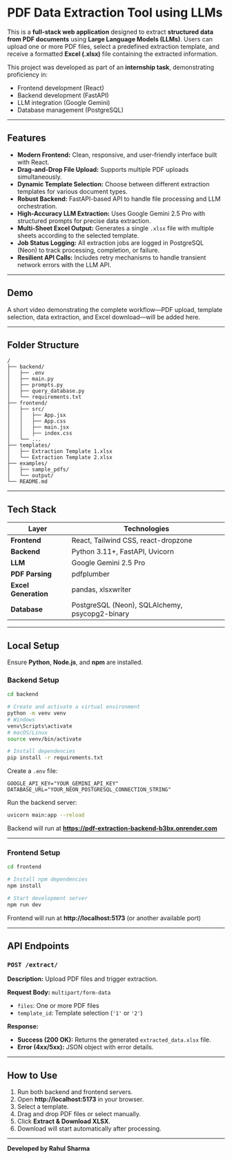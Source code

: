 
# PDF Data Extraction Tool using LLMs

This is a **full-stack web application** designed to extract **structured data from PDF documents** using **Large Language Models (LLMs)**. Users can upload one or more PDF files, select a predefined extraction template, and receive a formatted **Excel (.xlsx)** file containing the extracted information.

This project was developed as part of an **internship task**, demonstrating proficiency in:

- Frontend development (React)  
- Backend development (FastAPI)  
- LLM integration (Google Gemini)  
- Database management (PostgreSQL)  

---

## Features

- **Modern Frontend:** Clean, responsive, and user-friendly interface built with React.  
- **Drag-and-Drop File Upload:** Supports multiple PDF uploads simultaneously.  
- **Dynamic Template Selection:** Choose between different extraction templates for various document types.  
- **Robust Backend:** FastAPI-based API to handle file processing and LLM orchestration.  
- **High-Accuracy LLM Extraction:** Uses Google Gemini 2.5 Pro with structured prompts for precise data extraction.  
- **Multi-Sheet Excel Output:** Generates a single `.xlsx` file with multiple sheets according to the selected template.  
- **Job Status Logging:** All extraction jobs are logged in PostgreSQL (Neon) to track processing, completion, or failure.  
- **Resilient API Calls:** Includes retry mechanisms to handle transient network errors with the LLM API.  

---

## Demo

A short video demonstrating the complete workflow—PDF upload, template selection, data extraction, and Excel download—will be added here.

---

## Folder Structure

```
/
├── backend/                
│   ├── .env                
│   ├── main.py             
│   ├── prompts.py 
│   ├── query_database.py    
│   └── requirements.txt
├── frontend/               
│   ├── src/
│   │   ├── App.jsx         
│   │   ├── App.css
│   │   ├── main.jsx
│   │   ├── index.css
│   └── ...
├── templates/              
│   ├── Extraction Template 1.xlsx
│   └── Extraction Template 2.xlsx
├── examples/
│   ├── sample_pdfs/        
│   └── output/             
└── README.md               
```

---

## Tech Stack

| Layer | Technologies |
|-------|---------------|
| **Frontend** | React, Tailwind CSS, react-dropzone |
| **Backend** | Python 3.11+, FastAPI, Uvicorn |
| **LLM** | Google Gemini 2.5 Pro |
| **PDF Parsing** | pdfplumber |
| **Excel Generation** | pandas, xlsxwriter |
| **Database** | PostgreSQL (Neon), SQLAlchemy, psycopg2-binary |

---

## Local Setup

Ensure **Python**, **Node.js**, and **npm** are installed.

### Backend Setup

```bash
cd backend

# Create and activate a virtual environment
python -m venv venv
# Windows
venv\Scripts\activate
# macOS/Linux
source venv/bin/activate

# Install dependencies
pip install -r requirements.txt
```

Create a `.env` file:

```env
GOOGLE_API_KEY="YOUR_GEMINI_API_KEY"
DATABASE_URL="YOUR_NEON_POSTGRESQL_CONNECTION_STRING"
```

Run the backend server:

```bash
uvicorn main:app --reload
```

Backend will run at **https://pdf-extraction-backend-b3bx.onrender.com**

---

### Frontend Setup

```bash
cd frontend

# Install npm dependencies
npm install

# Start development server
npm run dev
```

Frontend will run at **http://localhost:5173** (or another available port)

---

## API Endpoints

### `POST /extract/`

**Description:** Upload PDF files and trigger extraction.  

**Request Body:** `multipart/form-data`  
- `files`: One or more PDF files  
- `template_id`: Template selection (`'1'` or `'2'`)  

**Response:**  
- **Success (200 OK):** Returns the generated `extracted_data.xlsx` file.  
- **Error (4xx/5xx):** JSON object with error details.

---

## How to Use

1. Run both backend and frontend servers.  
2. Open **http://localhost:5173** in your browser.  
3. Select a template.  
4. Drag and drop PDF files or select manually.  
5. Click **Extract & Download XLSX**.  
6. Download will start automatically after processing.

---

**Developed by Rahul Sharma**
